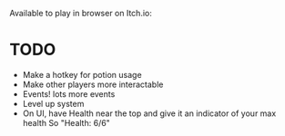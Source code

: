 Available to play in browser on Itch.io: 

# TODO

- Make a hotkey for potion usage
- Make other players more interactable
- Events! lots more events
- Level up system
- On UI, have Health near the top and give it an indicator of your max health So "Health: 6/6"